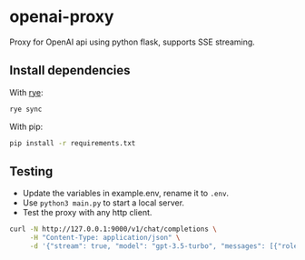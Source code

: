 # openai-proxy
Proxy for OpenAI api using python flask, supports SSE streaming.

## Install dependencies

With [rye][1]:

```bash
rye sync
```

With pip:

```bash
pip install -r requirements.txt
```

## Testing

- Update the variables in example.env, rename it to `.env`.
- Use `python3 main.py` to start a local server.
- Test the proxy with any http client.

```bash
curl -N http://127.0.0.1:9000/v1/chat/completions \
     -H "Content-Type: application/json" \
     -d '{"stream": true, "model": "gpt-3.5-turbo", "messages": [{"role": "user", "content": "What is the OpenAI mission?"}]}'
```

[1]: https://rye-up.com/